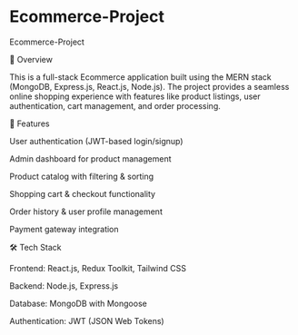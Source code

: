 ﻿# Ecommerce-Project
Ecommerce-Project

📌 Overview

This is a full-stack Ecommerce application built using the MERN stack (MongoDB, Express.js, React.js, Node.js). The project provides a seamless online shopping experience with features like product listings, user authentication, cart management, and order processing.

🚀 Features

User authentication (JWT-based login/signup)

Admin dashboard for product management

Product catalog with filtering & sorting

Shopping cart & checkout functionality

Order history & user profile management

Payment gateway integration

🛠 Tech Stack

Frontend: React.js, Redux Toolkit, Tailwind CSS

Backend: Node.js, Express.js

Database: MongoDB with Mongoose

Authentication: JWT (JSON Web Tokens)

